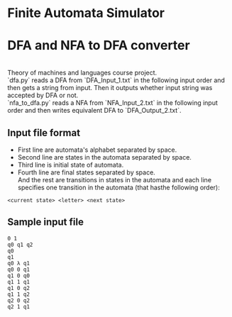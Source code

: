 # Finite Automata Simulator

# DFA and NFA to DFA converter
<br>
Theory of machines and languages course project.<br>
`dfa.py` reads a DFA from `DFA_Input_1.txt` in the following input order and then gets a string from input. Then it outputs whether input string was accepted by DFA or not.
<br>
`nfa_to_dfa.py` reads a NFA from `NFA_Input_2.txt` in the following input order and then writes equivalent DFA to `DFA_Output_2.txt`.

## Input file format
 - First line are automata's alphabet separated by space. <br>
 - Second line are states in the automata separated by space. <br>
 - Third line is initial state of automata. <br>
 - Fourth line are final states separated by space. <br>
 And the rest are transitions in states in the automata and each line specifies one transition in the automata (that hasthe following order): <br>
  ```text
<current state> <letter> <next state>
```
 ## Sample input file
 
 ```text
0 1
q0 q1 q2
q0
q1
q0 λ q1
q0 0 q1
q1 0 q0
q1 1 q1
q1 0 q2
q1 1 q2
q2 0 q2
q2 1 q1
```
